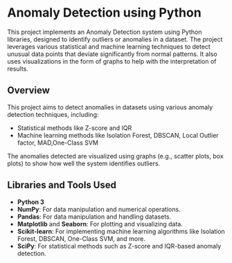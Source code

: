 

# Anomaly Detection using Python

This project implements an Anomaly Detection system using Python libraries, designed to identify outliers or anomalies in a dataset. The project leverages various statistical and machine learning techniques to detect unusual data points that deviate significantly from normal patterns. It also uses visualizations in the form of graphs to help with the interpretation of results.



## Overview
This project aims to detect anomalies in datasets using various anomaly detection techniques, including:
- Statistical methods like Z-score and IQR
- Machine learning methods like Isolation Forest, DBSCAN, Local Outlier factor, MAD,One-Class SVM

The anomalies detected are visualized using graphs (e.g., scatter plots, box plots) to show how well the system identifies outliers.

## Libraries and Tools Used
- **Python 3**
- **NumPy**: For data manipulation and numerical operations.
- **Pandas**: For data manipulation and handling datasets.
- **Matplotlib** and **Seaborn**: For plotting and visualizing data.
- **Scikit-learn**: For implementing machine learning algorithms like Isolation Forest, DBSCAN, One-Class SVM, and more.
- **SciPy**: For statistical methods such as Z-score and IQR-based anomaly detection.


